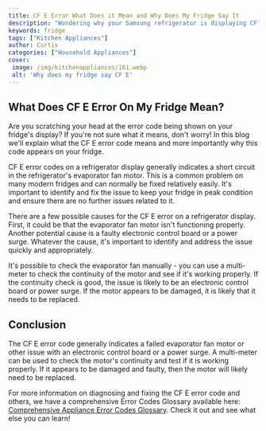 ```yaml
---
title: CF E Error What Does it Mean and Why Does My Fridge Say It
description: "Wondering why your Samsung refrigerator is displaying CF E Error Our blog post explains this error code and what can be done to fix the issue Learn about the possible causes and how to get your fridge working again"
keywords: fridge
tags: ["Kitchen Appliances"]
author: Curtis
categories: ["Household Appliances"]
cover: 
 image: /img/kitchenappliances/161.webp
 alt: 'Why does my fridge say CF E'
---
```

## What Does CF E Error On My Fridge Mean?

Are you scratching your head at the error code being shown on your fridge's display? If you're not sure what it means, don't worry! In this blog we'll explain what the CF E error code means and more importantly why this code appears on your fridge.

CF E error codes on a refrigerator display generally indicates a short circuit in the refrigerator's evaporator fan motor. This is a common problem on many modern fridges and can normally be fixed relatively easily. It's important to identify and fix the issue to keep your fridge in peak condition and ensure there are no further issues related to it.

There are a few possible causes for the CF E error on a refrigerator display. First, it could be that the evaporator fan motor isn't functioning properly. Another potential cause is a faulty electronic control board or a power surge. Whatever the cause, it's important to identify and address the issue quickly and appropriately.

It's possible to check the evaporator fan manually - you can use a multi-meter to check the continuity of the motor and see if it's working properly. If the continuity check is good, the issue is likely to be an electronic control board or power surge. If the motor appears to be damaged, it is likely that it needs to be replaced.

## Conclusion

The CF E error code generally indicates a failed evaporator fan motor or other issue with an electronic control board or a power surge. A multi-meter can be used to check the motor's continuity and test if it is working properly. If it appears to be damaged and faulty, then the motor will likely need to be replaced.

For more information on diagnosing and fixing the CF E error code and others, we have a comprehensive Error Codes Glossary available here: [Comprehensive Appliance Error Codes Glossary](./error-codes/). Check it out and see what else you can learn!
